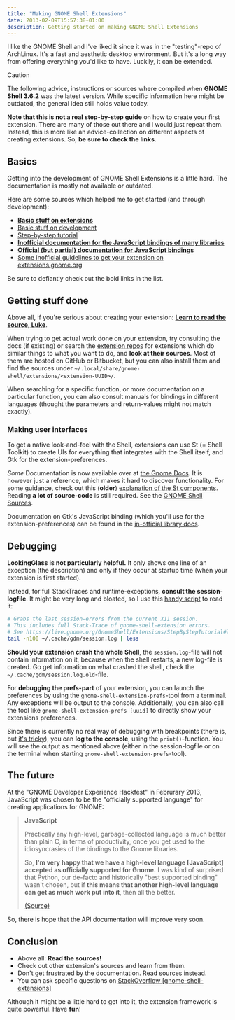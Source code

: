 ```yaml
---
title: "Making GNOME Shell Extensions"
date: 2013-02-09T15:57:38+01:00
description: Getting started on making GNOME Shell Extensions
---
```


I like the GNOME Shell and I've liked it since it was in the "testing"-repo of ArchLinux. It's a fast and aesthetic desktop environment. But it's a long way from offering everything you'd like to have. Luckily, it can be extended.

> [!caution]
> The following advice, instructions or sources where compiled when **GNOME Shell 3.6.2** was the latest version.
> While specific information here might be outdated, the general idea still holds value today.

**Note that this is not a real step-by-step guide** on how to create your first extension. There are many of those out there and I would just repeat them. Instead, this is more like an advice-collection on different aspects of creating extensions. So, **be sure to check the links**.

## Basics

Getting into the development of GNOME Shell Extensions is a little hard. The documentation is mostly not available or outdated.

Here are some sources which helped me to get started (and through development):

* [**Basic stuff on extensions**](https://live.gnome.org/GnomeShell/Extensions)
* [Basic stuff on development](https://live.gnome.org/GnomeShell/Development)
* [Step-by-step tutorial](https://live.gnome.org/GnomeShell/Extensions/StepByStepTutorial)
* [**Inofficial documentation for the JavaScript bindings of many libraries**](https://www.roojs.com/seed/gir-1.2-gtk-3.0/gjs/index.html)
* [**Official (but partial) documentation for JavaScript bindings**](https://gjs-docs.gnome.org/)
* [Some inofficial guidelines to get your extension on extensions.gnome.org](https://blog.mecheye.net/2012/02/requirements-and-tips-for-getting-your-gnome-shell-extension-approved/)

Be sure to defiantly check out the bold links in the list.

## Getting stuff done

Above all, if you're serious about creating your extension: [**Learn to read the source, Luke**](https://www.codinghorror.com/blog/2012/04/learn-to-read-the-source-luke.html).

When trying to get actual work done on your extension, try consulting the docs (if existing) or search the [extension repos](https://extensions.gnome.org) for extensions which do similar things to what you want to do, and **look at their sources**. Most of them are hosted on GitHub or Bitbucket, but you can also install them and find the sources under `~/.local/share/gnome-shell/extensions/<extension-UUID>/`.

When searching for a specific function, or more documentation on a particular function, you can also consult manuals for bindings in different languages (thought the parameters and return-values might not match exactly).

### Making user interfaces

To get a native look-and-feel with the Shell, extensions can use St (= Shell Toolkit) to create UIs for everything that integrates with the Shell itself, and Gtk for the extension-preferences.

_Some_ Documentation is now available over at [the Gnome Docs](https://gjs-docs.gnome.org/st10~1.0_api/). It is however just a reference, which makes it hard to discover functionality. For some guidance, check out this (**older**) [explanation of the St components](https://mathematicalcoffee.blogspot.de/2012/09/gnome-shell-javascript-source.html). Reading **a lot of source-code** is still required. See the [GNOME Shell Sources](https://git.gnome.org/browse/gnome-shell/tree/js).

Documentation on Gtk's JavaScript binding (which you'll use for the extension-preferences) can be found in the [in-official library docs](http://www.roojs.com/seed/gir-1.2-gtk-3.0/gjs/Gtk.html).

## Debugging

**LookingGlass is not particularly helpful.** It only shows one line of an exception (the description) and only if they occur at startup time (when your extension is first started).

Instead, for full StackTraces and runtime-exceptions, **consult the session-logfile**. It might be very long and bloated, so I use this [handy script](https://bitbucket.org/LukasKnuth/backslide/src/561b1dbe542a/session-error.sh) to read it:

```bash
# Grabs the last session-errors from the current X11 session.
# This includes full Stack-Trace of gnome-shell-extension errors.
# See https://live.gnome.org/GnomeShell/Extensions/StepByStepTutorial#lookingGlass
tail -n100 ~/.cache/gdm/session.log | less
```

**Should your extension crash the whole Shell**, the `session.log`-file will not contain information on it, because when the shell restarts, a new log-file is created. Go get information on what crashed the shell, check the `~/.cache/gdm/session.log.old`-file.

For **debugging the prefs-part** of your extension, you can launch the preferences by using the `gnome-shell-extension-prefs`-tool from a terminal. Any exceptions will be output to the console. Additionally, you can also call the tool like `gnome-shell-extension-prefs [uuid]` to directly show your extensions preferences.

Since there is currently no real way of debugging with breakpoints (there is, but [it's tricky](https://live.gnome.org/GnomeShell/Debugging)), you can **log to the console**, using the `print()`-function. You will see the output as mentioned above (either in the session-logfile or on the terminal when starting `gnome-shell-extension-prefs`-tool).

## The future

At the "GNOME Developer Experience Hackfest" in Februrary 2013, JavaScript was chosen to be the "officially supported language" for creating applications for GNOME:

> **JavaScript**
>
> Practically any high-level, garbage-collected language is much better than plain C,
> in terms of productivity, once you get used to the idiosyncrasies of the bindings
> to the Gnome libraries.
>
> So, **I'm very happy that we have a high-level language [JavaScript] accepted as
> officially supported for Gnome.** I was kind of surprised that Python, our de-facto
> and historically "best supported binding" wasn't chosen, but if **this means that
> another high-level language can get as much work put into it**, then all the better.
>
> [(Source)](https://people.gnome.org/~federico/news-2013-02.html#dx-hackfest)

So, there is hope that the API documentation will improve very soon.

## Conclusion

* Above all: **Read the sources!**
* Check out other extension's sources and learn from them.
* Don't get frustrated by the documentation. Read sources instead.
* You can ask specific questions on [StackOverflow [gnome-shell-extensions]](https://stackoverflow.com/questions/tagged/gnome-shell-extensions)

Although it might be a little hard to get into it, the extension framework is quite powerful. Have **fun**!
